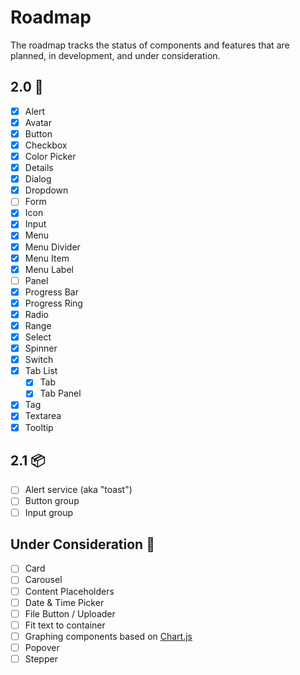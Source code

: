 # Roadmap

The roadmap tracks the status of components and features that are planned, in development, and under consideration.

## 2.0 🚀

- [x] Alert
- [x] Avatar
- [x] Button
- [x] Checkbox
- [x] Color Picker
- [x] Details
- [x] Dialog
- [x] Dropdown
- [ ] Form
- [x] Icon
- [x] Input
- [x] Menu
- [x] Menu Divider
- [x] Menu Item
- [x] Menu Label
- [ ] Panel
- [x] Progress Bar
- [x] Progress Ring
- [x] Radio
- [x] Range
- [x] Select
- [x] Spinner
- [x] Switch
- [x] Tab List
  - [x] Tab
  - [x] Tab Panel
- [x] Tag
- [x] Textarea
- [x] Tooltip

## 2.1 📦

- [ ] Alert service (aka "toast")
- [ ] Button group
- [ ] Input group

## Under Consideration 🤔

- [ ] Card
- [ ] Carousel
- [ ] Content Placeholders
- [ ] Date & Time Picker
- [ ] File Button / Uploader
- [ ] Fit text to container
- [ ] Graphing components based on [Chart.js](https://www.chartjs.org/)
- [ ] Popover
- [ ] Stepper
